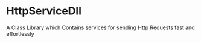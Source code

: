 # HttpServiceDll
A Class Library which Contains services for sending Http Requests fast and effortlessly 

